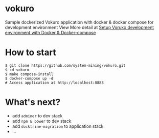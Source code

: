 # vokuro
Sample dockerized Vokuro application with docker & docker compose for development environment
View More detail at [Setup Voruko development environment with Docker & Docker-compose](http://blog.system-mining.xyz/setup-vokuro-development-environment-with-docker-docker-compose/)
# How to start

```
$ git clone https://github.com/system-mining/vokuro.git
$ cd vokuro 
$ make compose-install
$ docker-compose up -d
# Access application at http://localhost:8888

```

# What's next?
 - add `adminer` to dev stack
 - add `npm & bower` to  dev stack
 - add `docktrine-migration` to application stack
 - ...
